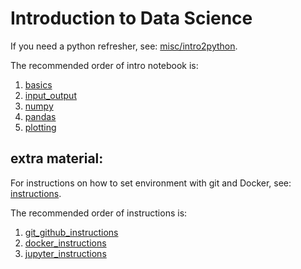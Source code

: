 # Introduction to Data Science

If you need a python refresher, see: [misc/intro2python](misc/intro2python).

The recommended order of intro notebook is:

1. [basics](misc/intro2python/basics.ipynb)
2. [input_output](misc/intro2python/input_output.ipynb)
3. [numpy](misc/intro2python/numpy.ipynb)
4. [pandas](misc/intro2python/pandas.ipynb)
5. [plotting](misc/intro2python/plotting.ipynb)



## extra material:

For instructions on how to set environment with git and Docker, see: [instructions](instructions).

The recommended order of instructions is:

1. [git_github_instructions](instructions/git_github_instructions.md)
2. [docker_instructions](instructions/docker_instructions.md)
3. [jupyter_instructions](instructions/jupyter_instructions.md)


